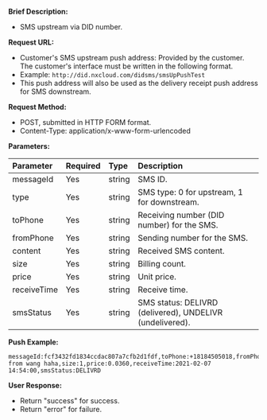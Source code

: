 **Brief Description:**

- SMS upstream via DID number.

**Request URL:**
- Customer's SMS upstream push address: Provided by the customer. The customer's interface must be written in the following format.
- Example: `http://did.nxcloud.com/didsms/smsUpPushTest`
- This push address will also be used as the delivery receipt push address for SMS downstream.

**Request Method:**
- POST, submitted in HTTP FORM format.
- Content-Type: application/x-www-form-urlencoded

**Parameters:**

| Parameter   | Required | Type   | Description                            |
|:------------|:---------|:-------|:---------------------------------------|
| messageId   | Yes      | string | SMS ID.                                |
| type        | Yes      | string | SMS type: 0 for upstream, 1 for downstream. |
| toPhone     | Yes      | string | Receiving number (DID number) for the SMS. |
| fromPhone   | Yes      | string | Sending number for the SMS.             |
| content     | Yes      | string | Received SMS content.                   |
| size        | Yes      | string | Billing count.                          |
| price       | Yes      | string | Unit price.                             |
| receiveTime | Yes      | string | Receive time.                           |
| smsStatus   | Yes      | string | SMS status: DELIVRD (delivered), UNDELIVR (undelivered). |

**Push Example:**

``` 
messageId:fcf3432fd1834ccdac807a7cfb2d1fdf,toPhone:+18184505018,fromPhone:+12347200160,content:test from wang haha,size:1,price:0.0360,receiveTime:2021-02-07 14:54:00,smsStatus:DELIVRD
```

**User Response:**
- Return "success" for success.
- Return "error" for failure.